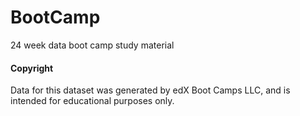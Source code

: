 # BootCamp
24 week data boot camp study material

#### Copyright
Data for this dataset was generated by edX Boot Camps LLC, and is intended for educational purposes only.
